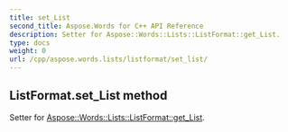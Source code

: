 ```yaml
---
title: set_List
second_title: Aspose.Words for C++ API Reference
description: Setter for Aspose::Words::Lists::ListFormat::get_List. 
type: docs
weight: 0
url: /cpp/aspose.words.lists/listformat/set_list/
---
```

## ListFormat.set_List method


Setter for [Aspose::Words::Lists::ListFormat::get_List](./get_list/).

